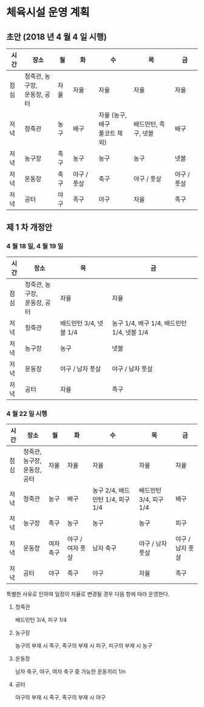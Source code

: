 # 체육시설 운영 계획

## 초안 (2018 년 4 월 4 일 시행)

| 시간 | 장소                            | 월   | 화          | 수                               | 목                   | 금          |
| ---- | ------------------------------- | ---- | ----------- | -------------------------------- | -------------------- | ----------- |
| 점심 | 청죽관, 농구장,<br>운동장, 공터 | 자율 | 자율        | 자율                             | 자율                 | 자율        |
| 저녁 | 청죽관                          | 농구 | 배구        | 자율 (농구, 배구<br>풀코트 제외) | 배드민턴, 족구, 넷볼 | 배구        |
| 저녁 | 농구장                          | 족구 | 농구        | 농구                             | 농구                 | 넷볼        |
| 저녁 | 운동장                          | 축구 | 야구 / 풋살 | 축구                             | 야구 / 풋살          | 야구 / 풋살 |
| 저녁 | 공터                            | 야구 | 족구        | 야구                             | 자율                 | 족구        |

## 제 1 차 개정안

### 4 월 18 일, 4 월 19 일

| 시간 | 장소                            | 목                     | 금                                         |
| ---- | ------------------------------- | ---------------------- | ------------------------------------------ |
| 점심 | 청죽관, 농구장,<br>운동장, 공터 | 자율                   | 자율                                       |
| 저녁 | 청죽관                          | 배드민턴 3/4, 넷볼 1/4 | 농구 1/4, 배구 1/4, 배드민턴 1/4, 넷볼 1/4 |
| 저녁 | 농구장                          | 농구                   | 넷볼                                       |
| 저녁 | 운동장                          | 야구 / 남자 풋살       | 야구 / 남자 풋살                           |
| 저녁 | 공터                            | 자율                   | 족구                                       |

### 4 월 22 일 시행

| 시간 | 장소                            | 월        | 화               | 수                               | 목                     | 금               |
| ---- | ------------------------------- | --------- | ---------------- | -------------------------------- | ---------------------- | ---------------- |
| 점심 | 청죽관, 농구장,<br>운동장, 공터 | 자율      | 자율             | 자율                             | 자율                   | 자율             |
| 저녁 | 청죽관                          | 농구      | 배구             | 농구 2/4, 배드민턴 1/4, 피구 1/4 | 배드민턴 3/4, 피구 1/4 | 배구             |
| 저녁 | 농구장                          | 족구      | 농구             | 농구                             | 농구                   | 피구             |
| 저녁 | 운동장                          | 여자 축구 | 야구 / 여자 풋살 | 남자 축구                        | 야구 / 남자 풋살       | 야구 / 남자 풋살 |
| 저녁 | 공터                            | 야구      | 족구             | 야구                             | 자율                   | 족구             |

특별한 사유로 인하여 일정이 자율로 변경될 경우 다음 항에 따라 운영한다.

1.  청죽관

    배드민턴 3/4, 피구 1/4

1.  농구장

    농구의 부재 시 족구, 족구의 부재 시 피구, 피구의 부재 시 농구

1.  운동장

    남자 축구, 야구, 여자 축구 중 가능한 운동끼리 1/n

1.  공터

    야구의 부재 시 족구, 족구의 부재 시 야구
